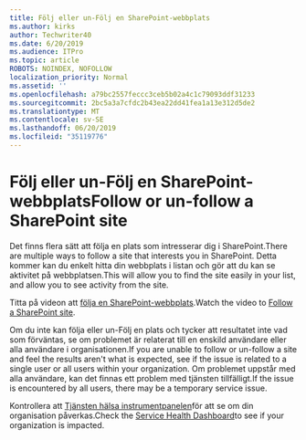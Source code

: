 ```yaml
---
title: Följ eller un-Följ en SharePoint-webbplats
ms.author: kirks
author: Techwriter40
ms.date: 6/20/2019
ms.audience: ITPro
ms.topic: article
ROBOTS: NOINDEX, NOFOLLOW
localization_priority: Normal
ms.assetid: ''
ms.openlocfilehash: a79bc2557feccc3ceb5b02a4c1c79093ddf31233
ms.sourcegitcommit: 2bc5a3a7cfdc2b43ea22dd41fea1a13e312d5de2
ms.translationtype: MT
ms.contentlocale: sv-SE
ms.lasthandoff: 06/20/2019
ms.locfileid: "35119776"
---
```

# <a name="follow-or-un-follow-a-sharepoint-site"></a><span data-ttu-id="62904-102">Följ eller un-Följ en SharePoint-webbplats</span><span class="sxs-lookup"><span data-stu-id="62904-102">Follow or un-follow a SharePoint site</span></span>

<span data-ttu-id="62904-103">Det finns flera sätt att följa en plats som intresserar dig i SharePoint.</span><span class="sxs-lookup"><span data-stu-id="62904-103">There are multiple ways to follow a site that interests you in SharePoint.</span></span> <span data-ttu-id="62904-104">Detta kommer kan du enkelt hitta din webbplats i listan och gör att du kan se aktivitet på webbplatsen.</span><span class="sxs-lookup"><span data-stu-id="62904-104">This will allow you to find the site easily in your list, and allow you to see activity from the site.</span></span> 

<span data-ttu-id="62904-105">Titta på videon att [följa en SharePoint-webbplats](https://support.office.com/en-us/article/Video-Follow-a-SharePoint-site-33DB6FA5-9528-45D7-BCC7-F9C1FAAACAE0).</span><span class="sxs-lookup"><span data-stu-id="62904-105">Watch the video to [Follow a SharePoint site](https://support.office.com/en-us/article/Video-Follow-a-SharePoint-site-33DB6FA5-9528-45D7-BCC7-F9C1FAAACAE0).</span></span> 

<span data-ttu-id="62904-106">Om du inte kan följa eller un-Följ en plats och tycker att resultatet inte vad som förväntas, se om problemet är relaterat till en enskild användare eller alla användare i organisationen.</span><span class="sxs-lookup"><span data-stu-id="62904-106">If you are unable to follow or un-follow a site and feel the results aren't what is expected, see if the issue is related to a single user or all users within your organization.</span></span> <span data-ttu-id="62904-107">Om problemet uppstår med alla användare, kan det finnas ett problem med tjänsten tillfälligt.</span><span class="sxs-lookup"><span data-stu-id="62904-107">If the issue is encountered by all users, there may be a temporary service issue.</span></span> 

<span data-ttu-id="62904-108">Kontrollera att [Tjänsten hälsa instrumentpanelen](https://admin.microsoft.com/AdminPortal/Home#/servicehealth)för att se om din organisation påverkas.</span><span class="sxs-lookup"><span data-stu-id="62904-108">Check the [Service Health Dashboard](https://admin.microsoft.com/AdminPortal/Home#/servicehealth)to see if your organization is impacted.</span></span>
